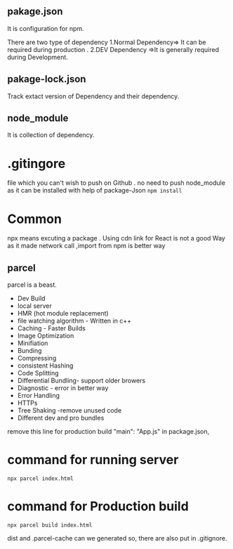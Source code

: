 ## pakage.json
It is configuration for npm.

There are two type of dependency
1.Normal Dependency=> It can be required during production .
2.DEV Dependency =>It is generally required during Development.

## pakage-lock.json
Track extact version of Dependency and their dependency.

## node_module
It is collection of dependency.

# .gitingore
file which you can't wish to push on Github .
no need to push node_module as it can be installed with help of package-Json
``` npm install ```

# Common
npx means excuting  a package .
Using cdn link for React is not a good Way as it made network call ,import from npm is better way



## parcel
parcel is a beast.
- Dev Build
- local server
- HMR (hot module replacement)
- file watching algorithm - Written in c++
- Caching - Faster Builds
- Image Optimization
- Minifiation
- Bunding
- Compressing
- consistent Hashing
- Code Splitting
- Differential Bundling- support older browers
- Diagnostic - error in better way
- Error Handling
- HTTPs
- Tree Shaking -remove unused code
- Different dev and pro bundles

remove this line for production build
"main": "App.js"  in package.json,

# command for running server 
```console
npx parcel index.html
```

# command for Production build
```console
npx parcel build index.html
```

dist and .parcel-cache can we generated so, there are also put in .gitignore.